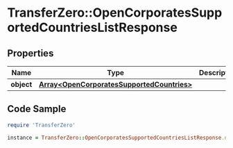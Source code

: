 # TransferZero::OpenCorporatesSupportedCountriesListResponse

## Properties

Name | Type | Description | Notes
------------ | ------------- | ------------- | -------------
**object** | [**Array&lt;OpenCorporatesSupportedCountries&gt;**](OpenCorporatesSupportedCountries.md) |  | [optional] 

## Code Sample

```ruby
require 'TransferZero'

instance = TransferZero::OpenCorporatesSupportedCountriesListResponse.new(object: null)
```


